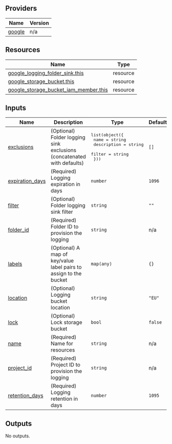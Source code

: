 <!-- BEGIN_AUTOMATED_TF_DOCS_BLOCK -->
## Providers

| Name | Version |
|------|---------|
| <a name="provider_google"></a> [google](#provider\_google) | n/a |

## Resources

| Name | Type |
|------|------|
| [google_logging_folder_sink.this](https://registry.terraform.io/providers/hashicorp/google/latest/docs/resources/logging_folder_sink) | resource |
| [google_storage_bucket.this](https://registry.terraform.io/providers/hashicorp/google/latest/docs/resources/storage_bucket) | resource |
| [google_storage_bucket_iam_member.this](https://registry.terraform.io/providers/hashicorp/google/latest/docs/resources/storage_bucket_iam_member) | resource |

## Inputs

| Name | Description | Type | Default | Required |
|------|-------------|------|---------|:--------:|
| <a name="input_exclusions"></a> [exclusions](#input\_exclusions) | (Optional) Folder logging sink exclusions (concatenated with defaults) | <pre>list(object({<br>    name        = string<br>    description = string<br>    filter      = string<br>  }))</pre> | `[]` | no |
| <a name="input_expiration_days"></a> [expiration\_days](#input\_expiration\_days) | (Required) Logging expiration in days | `number` | `1096` | no |
| <a name="input_filter"></a> [filter](#input\_filter) | (Optional) Folder logging sink filter | `string` | `""` | no |
| <a name="input_folder_id"></a> [folder\_id](#input\_folder\_id) | (Required) Folder ID to provision the logging | `string` | n/a | yes |
| <a name="input_labels"></a> [labels](#input\_labels) | (Optional) A map of key/value label pairs to assign to the bucket | `map(any)` | `{}` | no |
| <a name="input_location"></a> [location](#input\_location) | (Optional) Logging bucket location | `string` | `"EU"` | no |
| <a name="input_lock"></a> [lock](#input\_lock) | (Optional) Lock storage bucket | `bool` | `false` | no |
| <a name="input_name"></a> [name](#input\_name) | (Required) Name for resources | `string` | n/a | yes |
| <a name="input_project_id"></a> [project\_id](#input\_project\_id) | (Required) Project ID to provision the logging | `string` | n/a | yes |
| <a name="input_retention_days"></a> [retention\_days](#input\_retention\_days) | (Required) Logging retention in days | `number` | `1095` | no |

## Outputs

No outputs.
<!-- END_AUTOMATED_TF_DOCS_BLOCK -->